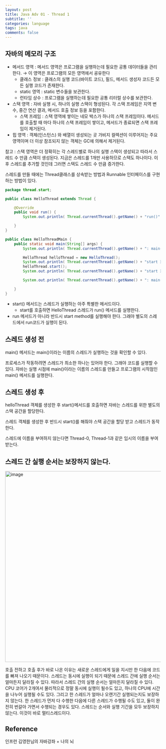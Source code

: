 ```yaml
---
layout: post
title: Java Adv 01 - Thread 1
subtitle: ''
categories: language
tags: java
comments: false
---
```


## 자바의 메모리 구조

- 메서드 영역 : 메서드 영역은 프로그램을 실행하는데 필요한 공통 데이터들을 관리한다. → 이 영역은 프로그램의 모든 영역에서 굥유한다
    - 클래스 정보 : 클래스의 실행 코드(바이트 코드), 필드, 메서드 생성자 코드든 모든 실행 코드가 존재한다.
    - static 영역 : static 변수들을 보관한다.
    - 런타임 상수 : 프로그램을 실행하는데 필요한 공통 리터럴 상수를 보관한다.
- 스택 영역 : 자바 실행 시, 하나의 실행 스택이 형성된다. 각 스택 프레임은 지역 변수, 중간 연산 결과, 메서드 호출 정보 등을 포함한다.
    - 스택 프레임 : 스택 영역에 쌓이는 네모 박스가 하나의 스택 프레임이다. 메서드를 호출할 때 마다 하나의 스택 프레임이 쌓이고, 메서드가 종료되면 스택 프레임이 제거된다.
- 힙 영역 : 객체(인스턴스) 와 배열이 생성되는 곳 가비지 컬렉션이 이루어지는 주요 영역이며 더 이상 참조되지 않는 객체는 GC에 의해서 제거된다.

참고 : 스택 영역은 더 정확히는 각 스레드별로 하나의 실행 스택이 생성되고 따라서 스레드 수 만큼 스택이 생성된다. 지금은 스레드를 1개만 사용하므로 스택도 하나이다. 이후 스레드를 추가할 것인데 그러면 스택도 스레드 수 만큼 증가한다.

스레드를 만들 때에는 Thread클래스를 상속받는 방법과 Runnable 인터페이스를 구현하는 방법이 있다.

```java
package thread.start;

public class HelloThread extends Thread {

    @Override
    public void run() {
        System.out.println( Thread.currentThread().getName() + "run()" ); //현재 스레드를 출력

    }
}

public class HelloThreadMain {
    public static void main(String[] args) {
        System.out.println( Thread.currentThread().getName() + ": main() start" );

        HelloThread helloThread = new HelloThread();
        System.out.println( Thread.currentThread().getName() + "start 호출 전" );
        helloThread.start();
        System.out.println( Thread.currentThread().getName() + "start 호출 후" );

        System.out.println( Thread.currentThread().getName() + ": main() end" );

    }
}

```

- start() 메서드는 스레드가 실행하는 아주 특별한 메서드이다.
    - start를 호출하면 HelloThread 스레드가 run() 메서드를 실행한다.
- run 메서드가 아니라 반드시 start method를 실행해야 한다. 그래야 별도의 스레드에서 run코드가 실행이 된다.

## 스레드 생성 전

main() 메서드는 main()이라는 이름의 스레드가 실행하는 것을 확인할 수 있다.

프로세스가 작동하려면 스레드가 최소한 하나는 있어야 한다. 그래야 코드를 실행할 수 있다. 자바는 실행 시점에 main()이라는 이름의 스레드를 만들고 프로그램의 시작점인 main() 메서드를 실행한다.

## 스레드 생성 후

helloThread 객체를 생성한 후 start()메서드를 호출하면 자바는 스레드를 위한 별도의 스택 공간을 할당한다.

스레드 객체를 생성한 후 반드시 start()를 해줘야 스택 공간을 할당 받고 스레드가 동작한다.

스레드에 이름을 부여하지 않는다면 Thread-0, Thread-1과 같은 임시의 이름을 부여받는다.

## **스레드 간 실행 순서는 보장하지 않는다.**
<img width="618" alt="image" src="https://github.com/user-attachments/assets/b57fdfc5-a771-4e28-93b0-9ff9cce7ee19">

호출 전하고 호출 후가 바로 나온 이유는 새로운 스레드에게 일을 지시만 한 다음에 코드를 빠져 나오기 때문이다.
스레드는 동시에 실행이 되기 때문에 스레드 간에 실행 순서는 얼마든지 달라질 수 있다. 따라서 스레드 간의 실행 순서는 얼마든지 달라질 수 있다.
CPU 코어가 2개여서 물리적으로 정말 동시에 실행이 될수도 있고, 하나의 CPU에 시간을 나누어 실행될 수도 있다.
그리고 한 스레드가 얼마나 오랜기간 실행되는지도 보장하지 않는다. 한 스레드가 먼저 다 수행한 다음에 다른 스레드가 수행될 수도 있고, 둘이 완전히 번갈아 가면서 수행되는 경우도 있다.
스레드는 순서와 실행 기간을 모두 보장하지 않는다. 이것이 바로 멀티스레드이다.


## Reference

인프런 김영한님의 자바강좌 + 나의 뇌
